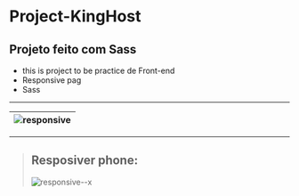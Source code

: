 # Project-KingHost

## Projeto feito com Sass

- this is project to be practice de Front-end
 - Responsive pag
 - Sass
---
|![responsive](https://user-images.githubusercontent.com/104803451/170848840-1a1c3569-5ab7-4a5c-8a20-7267fbbbf235.png)|
----------| 

---

>## Resposiver phone:
>
>
>![responsive--x](https://user-images.githubusercontent.com/104803451/170848842-1899ec86-3af4-4049-8682-1229a8666e36.png)



